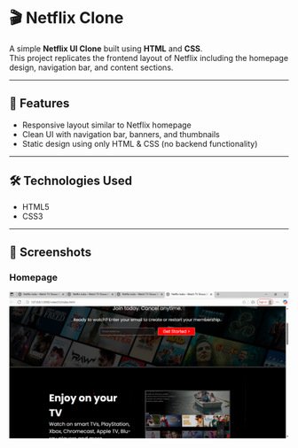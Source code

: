 # 🎬 Netflix Clone  

A simple **Netflix UI Clone** built using **HTML** and **CSS**.  
This project replicates the frontend layout of Netflix including the homepage design, navigation bar, and content sections.  

---

## 🚀 Features
- Responsive layout similar to Netflix homepage  
- Clean UI with navigation bar, banners, and thumbnails  
- Static design using only HTML & CSS (no backend functionality)  

---

## 🛠️ Technologies Used
- HTML5  
- CSS3  

---

## 📸 Screenshots  

### Homepage  
![Homepage](netlixshot.png)  




